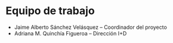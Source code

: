 # Equipo de trabajo

- Jaime Alberto Sánchez Velásquez – Coordinador del proyecto
- Adriana M. Quinchía Figueroa – Dirección I+D

